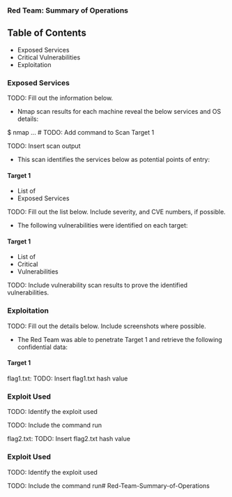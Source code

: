 ### Red Team: Summary of Operations

## Table of Contents

-  Exposed Services
-  Critical Vulnerabilities
-  Exploitation


### Exposed Services

TODO: Fill out the information below.

-  Nmap scan results for each machine reveal the below services and OS details:

$ nmap ... # TODO: Add command to Scan Target 1

TODO: Insert scan output


-  This scan identifies the services below as potential points of entry:

#### Target 1

-  List of
-  Exposed Services



TODO: Fill out the list below. Include severity, and CVE numbers, if possible.

-  The following vulnerabilities were identified on each target:

#### Target 1

-  List of
-  Critical
-  Vulnerabilities



TODO: Include vulnerability scan results to prove the identified vulnerabilities.

### Exploitation

TODO: Fill out the details below. Include screenshots where possible.


-  The Red Team was able to penetrate Target 1 and retrieve the following confidential data:

#### Target 1


flag1.txt: TODO: Insert flag1.txt hash value


### Exploit Used

TODO: Identify the exploit used


TODO: Include the command run





flag2.txt: TODO: Insert flag2.txt hash value


### Exploit Used

TODO: Identify the exploit used

TODO: Include the command run# Red-Team-Summary-of-Operations

